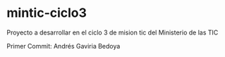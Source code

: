 # mintic-ciclo3
Proyecto a desarrollar en el ciclo 3 de mision tic del Ministerio de las TIC

Primer Commit: Andrés Gaviria Bedoya
